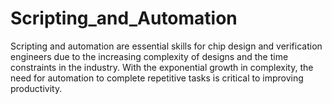 # Scripting_and_Automation
Scripting and automation are essential skills for chip design and verification engineers due to the increasing complexity of designs and the time constraints in the industry. With the exponential growth in complexity, the need for automation to complete repetitive tasks is critical to improving productivity.

